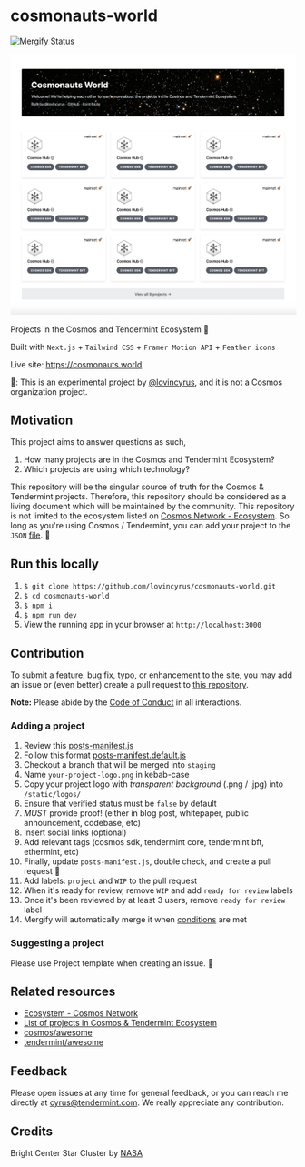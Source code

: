 # cosmonauts-world

[![Mergify Status](https://img.shields.io/endpoint.svg?url=https://gh.mergify.io/badges/lovincyrus/cosmonauts-world)](https://mergify.io)

![demo](demo.png)

Projects in the Cosmos and Tendermint Ecosystem 🌌

Built with `Next.js` + `Tailwind CSS` + `Framer Motion API` + `Feather icons`

Live site: https://cosmonauts.world

📣: This is an experimental project by [@lovincyrus](https://github.com/lovincyrus), and it is not a Cosmos organization project.

## Motivation

This project aims to answer questions as such,

1. How many projects are in the Cosmos and Tendermint Ecosystem?
2. Which projects are using which technology?

This repository will be the singular source of truth for the Cosmos & Tendermint projects. Therefore, this repository should be considered as a living document which will be maintained by the community. This repository is not limited to the ecosystem listed on [Cosmos Network - Ecosystem](https://cosmos.network/ecosystem). So long as you're using Cosmos / Tendermint, you can add your project to the `JSON` [file](/data/posts-manifest.js). 🌌

## Run this locally

1. `$ git clone https://github.com/lovincyrus/cosmonauts-world.git`
2. `$ cd cosmonauts-world`
3. `$ npm i`
4. `$ npm run dev`
5. View the running app in your browser at `http://localhost:3000`

## Contribution

To submit a feature, bug fix, typo, or enhancement to the site, you may add an issue or (even better) create a pull request to [this repository](https://github.com/lovincyrus/cosmonauts-world).

**Note:** Please abide by the [Code of Conduct](CODE_OF_CONDUCT.md) in all interactions.

### Adding a project

1. Review this [posts-manifest.js](/data/posts-manifest.js)
2. Follow this format [posts-manifest.default.js](/data/posts-manifest.default.js)
3. Checkout a branch that will be merged into `staging`
4. Name `your-project-logo.png` in kebab-case
5. Copy your project logo with _transparent background_ (.png / .jpg) into `/static/logos/`
6. Ensure that verified status must be `false` by default
7. _MUST_ provide proof! (either in blog post, whitepaper, public announcement, codebase, etc)
8. Insert social links (optional)
9. Add relevant tags (cosmos sdk, tendermint core, tendermint bft, ethermint, etc)
10. Finally, update `posts-manifest.js`, double check, and create a pull request 🚀
11. Add labels: `project` and `WIP` to the pull request
12. When it's ready for review, remove `WIP` and add `ready for review` labels
13. Once it's been reviewed by at least 3 users, remove `ready for review` label
14. Mergify will automatically merge it when [conditions](./.mergify.yml) are met

### Suggesting a project

Please use Project template when creating an issue. 🤝

## Related resources

- [Ecosystem - Cosmos Network](https://cosmos.network/ecosystem)
- [List of projects in Cosmos & Tendermint Ecosystem](https://forum.cosmos.network/t/list-of-projects-in-cosmos-tendermint-ecosystem/243)
- [cosmos/awesome](https://github.com/cosmos/awesome)
- [tendermint/awesome](https://github.com/tendermint/awesome)

## Feedback

Please open issues at any time for general feedback, or you can reach me directly at cyrus@tendermint.com. We really appreciate any contribution.

## Credits

Bright Center Star Cluster by [NASA](https://unsplash.com/photos/OVO8nK-7Rfs)
